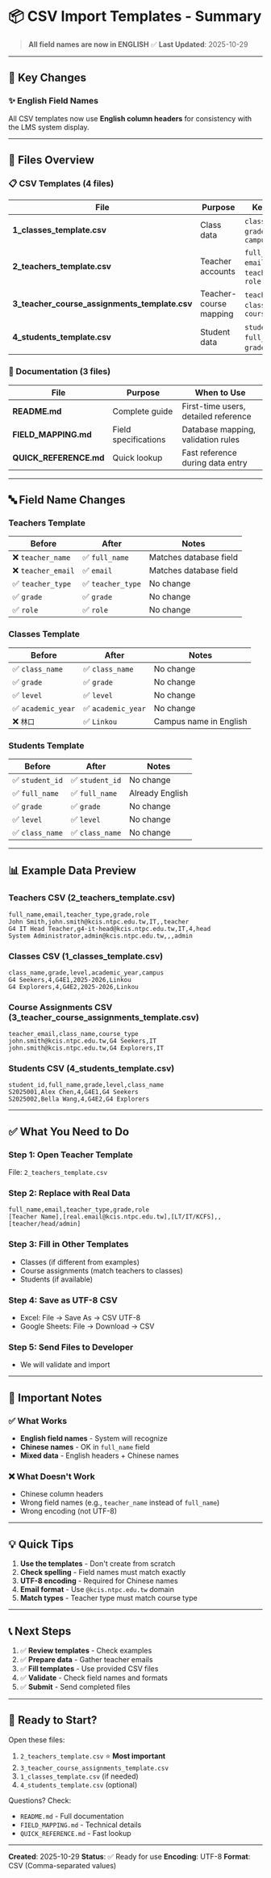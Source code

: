 # 📦 CSV Import Templates - Summary

> **All field names are now in ENGLISH** ✅
> **Last Updated**: 2025-10-29

---

## 🎯 Key Changes

### ✨ English Field Names

All CSV templates now use **English column headers** for consistency with the LMS system display.

---

## 📂 Files Overview

### 📋 CSV Templates (4 files)

| File | Purpose | Key Fields |
|------|---------|-----------|
| **1_classes_template.csv** | Class data | `class_name`, `grade`, `level`, `campus` |
| **2_teachers_template.csv** | Teacher accounts | `full_name`, `email`, `teacher_type`, `role` |
| **3_teacher_course_assignments_template.csv** | Teacher-course mapping | `teacher_email`, `class_name`, `course_type` |
| **4_students_template.csv** | Student data | `student_id`, `full_name`, `grade`, `level` |

### 📖 Documentation (3 files)

| File | Purpose | When to Use |
|------|---------|-------------|
| **README.md** | Complete guide | First-time users, detailed reference |
| **FIELD_MAPPING.md** | Field specifications | Database mapping, validation rules |
| **QUICK_REFERENCE.md** | Quick lookup | Fast reference during data entry |

---

## 🔤 Field Name Changes

### Teachers Template

| Before | After | Notes |
|--------|-------|-------|
| ❌ `teacher_name` | ✅ `full_name` | Matches database field |
| ❌ `teacher_email` | ✅ `email` | Matches database field |
| ✅ `teacher_type` | ✅ `teacher_type` | No change |
| ✅ `grade` | ✅ `grade` | No change |
| ✅ `role` | ✅ `role` | No change |

### Classes Template

| Before | After | Notes |
|--------|-------|-------|
| ✅ `class_name` | ✅ `class_name` | No change |
| ✅ `grade` | ✅ `grade` | No change |
| ✅ `level` | ✅ `level` | No change |
| ✅ `academic_year` | ✅ `academic_year` | No change |
| ❌ `林口` | ✅ `Linkou` | Campus name in English |

### Students Template

| Before | After | Notes |
|--------|-------|-------|
| ✅ `student_id` | ✅ `student_id` | No change |
| ✅ `full_name` | ✅ `full_name` | Already English |
| ✅ `grade` | ✅ `grade` | No change |
| ✅ `level` | ✅ `level` | No change |
| ✅ `class_name` | ✅ `class_name` | No change |

---

## 📊 Example Data Preview

### Teachers CSV (2_teachers_template.csv)
```csv
full_name,email,teacher_type,grade,role
John Smith,john.smith@kcis.ntpc.edu.tw,IT,,teacher
G4 IT Head Teacher,g4-it-head@kcis.ntpc.edu.tw,IT,4,head
System Administrator,admin@kcis.ntpc.edu.tw,,,admin
```

### Classes CSV (1_classes_template.csv)
```csv
class_name,grade,level,academic_year,campus
G4 Seekers,4,G4E1,2025-2026,Linkou
G4 Explorers,4,G4E2,2025-2026,Linkou
```

### Course Assignments CSV (3_teacher_course_assignments_template.csv)
```csv
teacher_email,class_name,course_type
john.smith@kcis.ntpc.edu.tw,G4 Seekers,IT
john.smith@kcis.ntpc.edu.tw,G4 Explorers,IT
```

### Students CSV (4_students_template.csv)
```csv
student_id,full_name,grade,level,class_name
S2025001,Alex Chen,4,G4E1,G4 Seekers
S2025002,Bella Wang,4,G4E2,G4 Explorers
```

---

## ✅ What You Need to Do

### Step 1: Open Teacher Template
File: `2_teachers_template.csv`

### Step 2: Replace with Real Data
```csv
full_name,email,teacher_type,grade,role
[Teacher Name],[real.email@kcis.ntpc.edu.tw],[LT/IT/KCFS],,[teacher/head/admin]
```

### Step 3: Fill in Other Templates
- Classes (if different from examples)
- Course assignments (match teachers to classes)
- Students (if available)

### Step 4: Save as UTF-8 CSV
- Excel: File → Save As → CSV UTF-8
- Google Sheets: File → Download → CSV

### Step 5: Send Files to Developer
- We will validate and import

---

## 🎯 Important Notes

### ✅ What Works
- **English field names** - System will recognize
- **Chinese names** - OK in `full_name` field
- **Mixed data** - English headers + Chinese names

### ❌ What Doesn't Work
- Chinese column headers
- Wrong field names (e.g., `teacher_name` instead of `full_name`)
- Wrong encoding (not UTF-8)

---

## 💡 Quick Tips

1. **Use the templates** - Don't create from scratch
2. **Check spelling** - Field names must match exactly
3. **UTF-8 encoding** - Required for Chinese names
4. **Email format** - Use `@kcis.ntpc.edu.tw` domain
5. **Match types** - Teacher type must match course type

---

## 📞 Next Steps

1. ✅ **Review templates** - Check examples
2. ✅ **Prepare data** - Gather teacher emails
3. ✅ **Fill templates** - Use provided CSV files
4. ✅ **Validate** - Check field names and formats
5. ✅ **Submit** - Send completed files

---

## 🚀 Ready to Start?

Open these files:
1. `2_teachers_template.csv` ⭐ **Most important**
2. `3_teacher_course_assignments_template.csv`
3. `1_classes_template.csv` (if needed)
4. `4_students_template.csv` (optional)

Questions? Check:
- `README.md` - Full documentation
- `FIELD_MAPPING.md` - Technical details
- `QUICK_REFERENCE.md` - Fast lookup

---

**Created**: 2025-10-29
**Status**: ✅ Ready for use
**Encoding**: UTF-8
**Format**: CSV (Comma-separated values)
